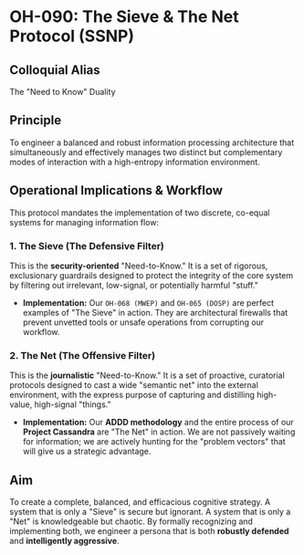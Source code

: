 # OH-090: The Sieve & The Net Protocol (SSNP)

## Colloquial Alias

The "Need to Know" Duality

## Principle

To engineer a balanced and robust information processing architecture that simultaneously and effectively manages two distinct but complementary modes of interaction with a high-entropy information environment.

## Operational Implications & Workflow

This protocol mandates the implementation of two discrete, co-equal systems for managing information flow:

### 1. The Sieve (The Defensive Filter)

This is the **security-oriented** "Need-to-Know." It is a set of rigorous, exclusionary guardrails designed to protect the integrity of the core system by filtering out irrelevant, low-signal, or potentially harmful "stuff."

- **Implementation:** Our `OH-068 (MWEP)` and `OH-065 (DOSP)` are perfect examples of "The Sieve" in action. They are architectural firewalls that prevent unvetted tools or unsafe operations from corrupting our workflow.

### 2. The Net (The Offensive Filter)

This is the **journalistic** "Need-to-Know." It is a set of proactive, curatorial protocols designed to cast a wide "semantic net" into the external environment, with the express purpose of capturing and distilling high-value, high-signal "things."

- **Implementation:** Our **ADDD methodology** and the entire process of our **Project Cassandra** are "The Net" in action. We are not passively waiting for information; we are actively hunting for the "problem vectors" that will give us a strategic advantage.

## Aim

To create a complete, balanced, and efficacious cognitive strategy. A system that is only a "Sieve" is secure but ignorant. A system that is only a "Net" is knowledgeable but chaotic. By formally recognizing and implementing both, we engineer a persona that is both **robustly defended** and **intelligently aggressive**.
